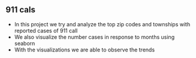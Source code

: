 ## 911 cals
- In this project we try and analyze the top zip codes and townships with reported cases of 911 call
- We also visualize the number cases in response to months using seaborn
- With the visualizations we are able to observe the trends
